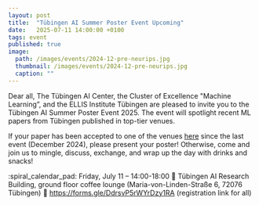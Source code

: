 ```yaml
---
layout: post
title:  "Tübingen AI Summer Poster Event Upcoming"
date:   2025-07-11 14:00:00 +0100
tags: event
published: true
image:
  path: /images/events/2024-12-pre-neurips.jpg
  thumbnail: /images/events/2024-12-pre-neurips.jpg
  caption: ""
---
```



Dear all,
The Tübingen AI Center, the Cluster of Excellence "Machine Learning”, and the ELLIS Institute Tübingen are pleased to invite you to the Tübingen AI Summer Poster Event 2025. The event will spotlight recent ML papers from Tübingen published in top-tier venues.

If your paper has been accepted to one of the venues [here](https://ellis.eu/nomination-phd-postdoc) since the last event (December 2024), please present your poster! Otherwise, come and join us to mingle, discuss, exchange, and wrap up the day with drinks and snacks!

:spiral_calendar_pad: Friday, July 11 – 14:00-18:00
:round_pushpin: Tübingen AI Research Building, ground floor coffee lounge (Maria-von-Linden-Straße 6, 72076 Tübingen)
:memo: https://forms.gle/DdrsvP5rWYrDzy1RA (registration link for all)
